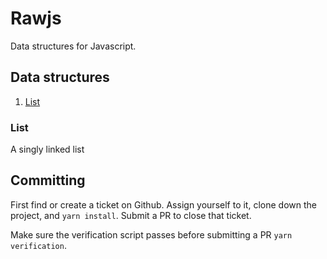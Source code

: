 # Rawjs

Data structures for Javascript.

## Data structures
1. [List](#list)

### List
A singly linked list

## Committing

First find or create a ticket on Github. Assign yourself to it, clone down the project, and `yarn install`. Submit a PR to close that ticket.

Make sure the verification script passes before submitting a PR `yarn verification`.
